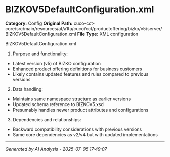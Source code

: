 # BIZKOV5DefaultConfiguration.xml

**Category:** Config
**Original Path:** cuco-cct-core/src/main/resources/at/a1ta/cuco/cct/productoffering/bizko/v5/server/BIZKOV5DefaultConfiguration.xml
**File Type:** XML configuration

BIZKOV5DefaultConfiguration.xml
1. Purpose and functionality:
- Latest version (v5) of BIZKO configuration
- Enhanced product offering definitions for business customers
- Likely contains updated features and rules compared to previous versions

2. Data handling:
- Maintains same namespace structure as earlier versions
- Updated schema reference to BIZKOV5.xsd
- Presumably handles newer product attributes and configurations

3. Dependencies and relationships:
- Backward compatibility considerations with previous versions
- Same core dependencies as v2/v4 but with updated implementations

---
*Generated by AI Analysis - 2025-07-05 17:49:07*
